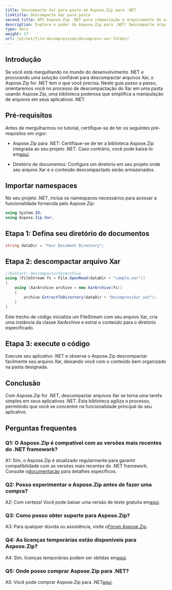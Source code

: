 ```yaml
---
title: Descompacte Xar para pasta em Aspose.Zip para .NET
linktitle: Descompacte Xar para pasta
second_title: API Aspose.Zip .NET para compactação e arquivamento de arquivos
description: Explore o poder do Aspose.Zip para .NET! Descompacte arquivos Xar sem esforço com este tutorial fácil de usar. Aprimore sua experiência de desenvolvimento .NET.
type: docs
weight: 17
url: /pt/net/file-decompression/decompress-xar-folder/
---
```

## Introdução

Se você está mergulhando no mundo do desenvolvimento .NET e procurando uma solução confiável para descompactar arquivos Xar, o Aspose.Zip for .NET tem o que você precisa. Neste guia passo a passo, orientaremos você no processo de descompactação do Xar em uma pasta usando Aspose.Zip, uma biblioteca poderosa que simplifica a manipulação de arquivos em seus aplicativos .NET.

## Pré-requisitos

Antes de mergulharmos no tutorial, certifique-se de ter os seguintes pré-requisitos em vigor:

-  Aspose.Zip para .NET: Certifique-se de ter a biblioteca Aspose.Zip integrada ao seu projeto .NET. Caso contrário, você pode baixá-lo em[aqui](https://releases.aspose.com/zip/net/).

- Diretório de documentos: Configure um diretório em seu projeto onde seu arquivo Xar e o conteúdo descompactado serão armazenados.

## Importar namespaces

No seu projeto .NET, inclua os namespaces necessários para acessar a funcionalidade fornecida pelo Aspose.Zip:

```csharp
using System.IO;
using Aspose.Zip.Xar;
```

## Etapa 1: Defina seu diretório de documentos

```csharp
string dataDir = "Your Document Directory";
```

## Etapa 2: descompactar arquivo Xar

```csharp
//ExStart: DescompactarXarArchive
using (FileStream fs = File.OpenRead(dataDir + "sample.xar"))
{
    using (XarArchive archive = new XarArchive(fs))
    {
        archive.ExtractToDirectory(dataDir + "DecompressXar_out");
    }
}
```

Este trecho de código inicializa um FileStream com seu arquivo Xar, cria uma instância da classe XarArchive e extrai o conteúdo para o diretório especificado.

## Etapa 3: execute o código

Execute seu aplicativo .NET e observe o Aspose.Zip descompactar facilmente seu arquivo Xar, deixando você com o conteúdo bem organizado na pasta designada.

## Conclusão

Com Aspose.Zip for .NET, descompactar arquivos Xar se torna uma tarefa simples em seus aplicativos .NET. Esta biblioteca agiliza o processo, permitindo que você se concentre na funcionalidade principal do seu aplicativo.


## Perguntas frequentes

### Q1: O Aspose.Zip é compatível com as versões mais recentes do .NET framework?

 A1: Sim, o Aspose.Zip é atualizado regularmente para garantir compatibilidade com as versões mais recentes do .NET framework. Consulte o[documentação](https://reference.aspose.com/zip/net/) para detalhes específicos.

### Q2: Posso experimentar o Aspose.Zip antes de fazer uma compra?

 A2: Com certeza! Você pode baixar uma versão de teste gratuita em[aqui](https://releases.aspose.com/).

### Q3: Como posso obter suporte para Aspose.Zip?

 A3: Para qualquer dúvida ou assistência, visite o[Fórum Aspose.Zip](https://forum.aspose.com/c/zip/37).

### Q4: As licenças temporárias estão disponíveis para Aspose.Zip?

 A4: Sim, licenças temporárias podem ser obtidas em[aqui](https://purchase.aspose.com/temporary-license/).

### Q5: Onde posso comprar Aspose.Zip para .NET?

 A5: Você pode comprar Aspose.Zip para .NET[aqui](https://purchase.aspose.com/buy).